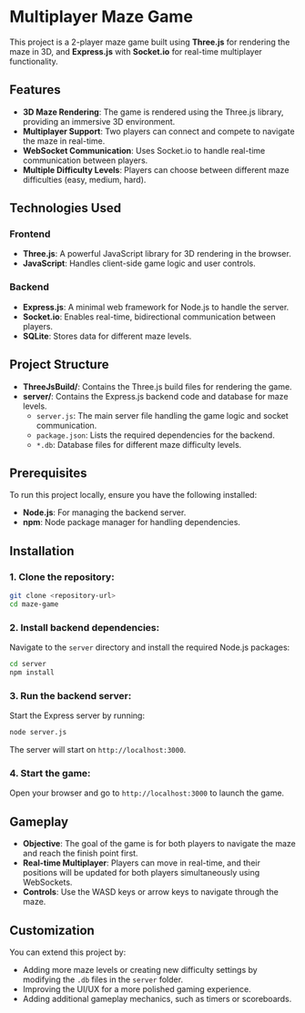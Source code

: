 # Multiplayer Maze Game

This project is a 2-player maze game built using **Three.js** for rendering the maze in 3D, and **Express.js** with **Socket.io** for real-time multiplayer functionality.

## Features

- **3D Maze Rendering**: The game is rendered using the Three.js library, providing an immersive 3D environment.
- **Multiplayer Support**: Two players can connect and compete to navigate the maze in real-time.
- **WebSocket Communication**: Uses Socket.io to handle real-time communication between players.
- **Multiple Difficulty Levels**: Players can choose between different maze difficulties (easy, medium, hard).

## Technologies Used

### Frontend
- **Three.js**: A powerful JavaScript library for 3D rendering in the browser.
- **JavaScript**: Handles client-side game logic and user controls.
  
### Backend
- **Express.js**: A minimal web framework for Node.js to handle the server.
- **Socket.io**: Enables real-time, bidirectional communication between players.
- **SQLite**: Stores data for different maze levels.

## Project Structure

- **ThreeJsBuild/**: Contains the Three.js build files for rendering the game.
- **server/**: Contains the Express.js backend code and database for maze levels.
  - `server.js`: The main server file handling the game logic and socket communication.
  - `package.json`: Lists the required dependencies for the backend.
  - `*.db`: Database files for different maze difficulty levels.

## Prerequisites

To run this project locally, ensure you have the following installed:

- **Node.js**: For managing the backend server.
- **npm**: Node package manager for handling dependencies.

## Installation

### 1. Clone the repository:

```bash
git clone <repository-url>
cd maze-game
```

### 2. Install backend dependencies:

Navigate to the `server` directory and install the required Node.js packages:

```bash
cd server
npm install
```

### 3. Run the backend server:

Start the Express server by running:

```bash
node server.js
```

The server will start on `http://localhost:3000`.

### 4. Start the game:

Open your browser and go to `http://localhost:3000` to launch the game.

## Gameplay

- **Objective**: The goal of the game is for both players to navigate the maze and reach the finish point first.
- **Real-time Multiplayer**: Players can move in real-time, and their positions will be updated for both players simultaneously using WebSockets.
- **Controls**: Use the WASD keys or arrow keys to navigate through the maze.

## Customization

You can extend this project by:

- Adding more maze levels or creating new difficulty settings by modifying the `.db` files in the `server` folder.
- Improving the UI/UX for a more polished gaming experience.
- Adding additional gameplay mechanics, such as timers or scoreboards.
